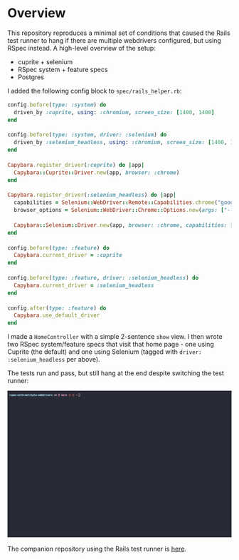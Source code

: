 # Overview

This repository reproduces a minimal set of conditions that caused the Rails test runner to hang if there are multiple webdrivers configured, but using RSpec instead. A high-level overview of the setup:

- cuprite + selenium
- RSpec system + feature specs
- Postgres

I added the following config block to `spec/rails_helper.rb`:

```ruby
config.before(type: :system) do
  driven_by :cuprite, using: :chromium, screen_size: [1400, 1400]
end

config.before(type: :system, driver: :selenium) do
  driven_by :selenium_headless, using: :chromium, screen_size: [1400, 1400]
end

Capybara.register_driver(:cuprite) do |app|
  Capybara::Cuprite::Driver.new(app, browser: :chrome)
end

Capybara.register_driver(:selenium_headless) do |app|
  capabilities = Selenium::WebDriver::Remote::Capabilities.chrome("goog:loggingPrefs" => {browser: "ALL"})
  browser_options = Selenium::WebDriver::Chrome::Options.new(args: ["--headless"])

  Capybara::Selenium::Driver.new(app, browser: :chrome, capabilities: [capabilities, browser_options])
end

config.before(type: :feature) do
  Capybara.current_driver = :cuprite
end

config.before(type: :feature, driver: :selenium_headless) do
  Capybara.current_driver = :selenium_headless
end

config.after(type: :feature) do
  Capybara.use_default_driver
end
```

I made a `HomeController` with a simple 2-sentence `show` view. I then wrote two RSpec system/feature specs that visit that home page - one using Cuprite (the default) and one using Selenium (tagged with `driver: :selenium_headless` per above).

The tests run and pass, but still hang at the end despite switching the test runner:

![](docs/hanging.gif)

The companion repository using the Rails test runner is [here](https://github.com/shipstar/system-tests-with-multiple-webdrivers).